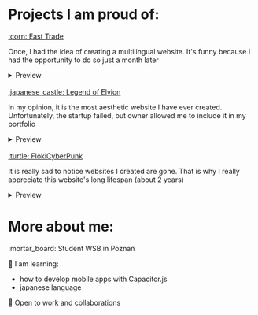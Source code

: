 <h1>Projects I am proud of:</h1>
<a href="https://smf-east-trade.com/">:corn: East Trade</a>
<p>Once, I had the idea of creating a multilingual website. It's funny because I had the opportunity to do so just a month later</p>
<details>
  <summary>Preview</summary>
  <img src="https://github.com/websorokinweb/websorokinweb/blob/873a7748132a3b72513bea05169bf9bea8fef61b/portfolio/EastTrade.png" />
</details>
<br />
<a href="https://websorokinweb.github.io/Elvion/">:japanese_castle: Legend of Elvion</a>
<p>In my opinion, it is the most aesthetic website I have ever created. Unfortunately, the startup failed, but owner allowed me to include it in my portfolio</p>
<details>
  <summary>Preview</summary>
  <img src="https://github.com/websorokinweb/websorokinweb/blob/f1fd375df537333677ecaa1594439e4fd8ae97e3/portfolio/LegendOfElvion.png" />
</details>
<br />
<a href="https://flokicyberpunk.com/">:turtle: FlokiCyberPunk</a>
<p>It is really sad to notice websites I created are gone. That is why I really appreciate this website's long lifespan (about 2 years)</p>
<details>
  <summary>Preview</summary>
  <img src="https://github.com/websorokinweb/websorokinweb/blob/0fc237c81fd4354d0fc8ef8e6231f196c86e05fe/portfolio/FlokiCyberPunk.png" />
</details>

<h1>More about me:</h1>
<p>:mortar_board: Student WSB in Poznań</p>
<p>🌱 I am learning:</p>
<ul>
  <li>how to develop mobile apps with Capacitor.js</li>
  <li>japanese language</li>
</ul>
<p>👯 Open to work and collaborations</p>


<!--
**websorokinweb/websorokinweb** is a ✨ _special_ ✨ repository because its `README.md` (this file) appears on your GitHub profile.

Here are some ideas to get you started:

- 🔭 I’m currently working on ...
- 🌱 I’m currently learning ...
- 👯 I’m looking to collaborate on ...
- 🤔 I’m looking for help with ...
- 💬 Ask me about ...
- 📫 How to reach me: ...
- 😄 Pronouns: ...
- ⚡ Fun fact: ...
-->
